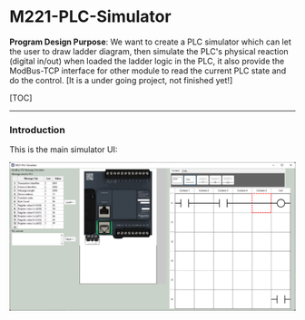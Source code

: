 # M221-PLC-Simulator

**Program Design Purpose**: We want to create a PLC simulator which can let the user to draw ladder diagram, then simulate the PLC's physical reaction (digital in/out) when loaded the ladder logic in the PLC, it also provide the ModBus-TCP interface for other module to read the current PLC state and do the control. [It is a under going project, not finished yet!]

 

[TOC]

------

### Introduction

This is the main simulator UI:

![](DesignDoc/img/mainUI.png)

